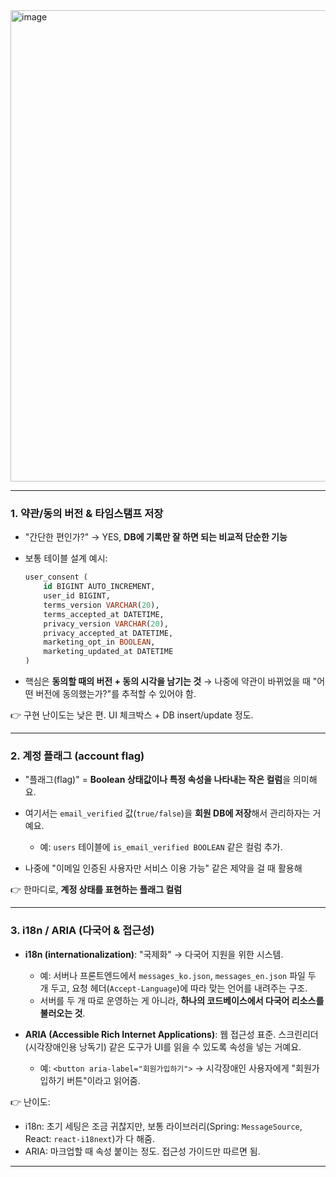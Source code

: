 
<img width="1139" height="754" alt="image" src="https://github.com/user-attachments/assets/ce5f17c7-0ccf-4758-89a8-9864143c4407" />

---

### 1. **약관/동의 버전 & 타임스탬프 저장**

* "간단한 편인가?" → YES, **DB에 기록만 잘 하면 되는 비교적 단순한 기능**
* 보통 테이블 설계 예시:

  ```sql
  user_consent (
      id BIGINT AUTO_INCREMENT,
      user_id BIGINT,
      terms_version VARCHAR(20),
      terms_accepted_at DATETIME,
      privacy_version VARCHAR(20),
      privacy_accepted_at DATETIME,
      marketing_opt_in BOOLEAN,
      marketing_updated_at DATETIME
  )
  ```
* 핵심은 **동의할 때의 버전 + 동의 시각을 남기는 것**
  → 나중에 약관이 바뀌었을 때 "어떤 버전에 동의했는가?"를 추적할 수 있어야 함.

👉 구현 난이도는 낮은 편. UI 체크박스 + DB insert/update 정도.

---

### 2. **계정 플래그 (account flag)**

* "플래그(flag)" = **Boolean 상태값이나 특정 속성을 나타내는 작은 컬럼**을 의미해요.
* 여기서는 `email_verified` 값(`true/false`)을 **회원 DB에 저장**해서 관리하자는 거예요.

  * 예: `users` 테이블에 `is_email_verified BOOLEAN` 같은 컬럼 추가.
* 나중에 "이메일 인증된 사용자만 서비스 이용 가능" 같은 제약을 걸 때 활용해

👉 한마디로, **계정 상태를 표현하는 플래그 컬럼**

---

### 3. **i18n / ARIA (다국어 & 접근성)**

* **i18n (internationalization)**: "국제화" → 다국어 지원을 위한 시스템.

  * 예: 서버나 프론트엔드에서 `messages_ko.json`, `messages_en.json` 파일 두 개 두고, 요청 헤더(`Accept-Language`)에 따라 맞는 언어를 내려주는 구조.
  * 서버를 두 개 따로 운영하는 게 아니라, **하나의 코드베이스에서 다국어 리소스를 불러오는 것**.
* **ARIA (Accessible Rich Internet Applications)**: 웹 접근성 표준. 스크린리더(시각장애인용 낭독기) 같은 도구가 UI를 읽을 수 있도록 속성을 넣는 거예요.

  * 예: `<button aria-label="회원가입하기">` → 시각장애인 사용자에게 "회원가입하기 버튼"이라고 읽어줌.

👉 난이도:

* i18n: 초기 세팅은 조금 귀찮지만, 보통 라이브러리(Spring: `MessageSource`, React: `react-i18next`)가 다 해줌.
* ARIA: 마크업할 때 속성 붙이는 정도. 접근성 가이드만 따르면 됨.

---
